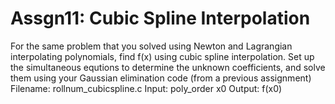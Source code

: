 # Assgn11: Cubic Spline Interpolation

For the same problem that you solved using Newton and Lagrangian interpolating polynomials, find f(x) using cubic spline interpolation. 
Set up the simultaneous equtions to determine the unknown coefficients, and solve them using your Gaussian elimination code (from a previous assignment)
Filename: rollnum_cubicspline.c
Input: poly_order x0
Output: f(x0)
